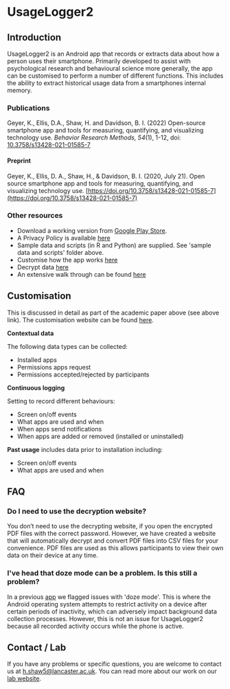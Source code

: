 # UsageLogger2

## Introduction
UsageLogger2 is an Android app that records or extracts data about how a person uses their smartphone. Primarily developed to assist with psychological research and behavioural science more generally, the app can be customised to perform a number of different functions. This includes the ability to extract historical usage data from a smartphones internal memory.  

### Publications

Geyer, K., Ellis, D.A., Shaw, H. and Davidson, B. I. (2022) Open-source smartphone app and tools for measuring, quantifying, and visualizing technology use. <em>Behavior Research Methods, 54</em>(1), 1-12, doi: [10.3758/s13428-021-01585-7](https://doi.org/10.3758/s13428-021-01585-7)

#### Preprint
Geyer, K., Ellis, D. A., Shaw, H., & Davidson, B. I. (2020, July 21). Open source smartphone app and tools for measuring, quantifying, and visualizing technology use. [https://doi.org/10.3758/s13428-021-01585-7](https://doi.org/10.3758/s13428-021-01585-7)

### Other resources
- Download a working version from [Google Play Store](https://play.google.com/store/apps/details?id=geyerk.sensorlab.suselogger). 
- A Privacy Policy is available [here](https://usagelogger2.netlify.app/privacy/)
- Sample data and scripts (in R and Python) are supplied. See 'sample data and scripts' folder above.
- Customise how the app works [here](https://usageloggersetup.netlify.app/)
- Decrypt data [here](https://usageloggerdecryptwebsite.netlify.app/)
- An extensive walk through can be found [here](https://u-log-walk.netlify.app/)

## Customisation

This is discussed in detail as part of the academic paper above (see above link). The customisation website can be found [here](https://usageloggersetup.netlify.app/).

**Contextual data**

The following data types can be collected:

- Installed apps
- Permissions apps request
- Permissions accepted/rejected by participants

**Continuous logging** 

Setting to record different behaviours:

- Screen on/off events
- What apps are used and when
- When apps send notifications
- When apps are added or removed (installed or uninstalled)

**Past usage** includes data prior to installation including:

- Screen on/off events
- What apps are used and when

## FAQ

### Do I need to use the decryption website?
You don’t need to use the decrypting website, if you open the encrypted PDF files with the correct password. However, we have created a website that will automatically decrypt and convert PDF files into CSV files for your convenience. PDF files are used as this allows participants to view their own data on their device at any time. 

### I've head that doze mode can be a problem. Is this still a problem?
In a previous [app](https://github.com/kris-geyer/pegLog) we flagged issues with 'doze mode'. This is where the Android operating system attempts to restrict activity on a device after certain periods of inactivity, which can adversely impact background data collection processes. However, this is not an issue for UsageLogger2 because all recorded activity occurs while the phone is active. 

## Contact / Lab
If you have any problems or specific questions, you are welcome to contact us at <a href="mailto:h.shaw5@lancaster.ac.uk">h.shaw5@lancaster.ac.uk</a>. You can read more about our work on our [lab website](https://psychsensorlab.com/).